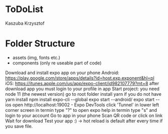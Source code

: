 # ToDoList

Kaszuba Krzysztof 


# Folder Structure

- assets (img, fonts etc.)
- components (only re useable part of code)

Download and install expo app on your phone
Android: https://play.google.com/store/apps/details?id=host.exp.exponent&hl=pl
iOS: https://itunes.apple.com/us/app/expo-client/id982107779?mt=8
after download app you must login to your profile in app
Start project:
you need node 11 (the newest version)
go to root folder
install yarn if you do not have
yarn install
npm install expo-cli --global
expo start --android/ expo start --ios
open http://localhost:19002 - Expo DevTools
click 'Tunnel' in lower left corner screen
in termin type "?" to open expo help
in termin type "s" and login to your account
Go to app in your phone
Scan QR code or click on link
Wait for download
Test your app :) -> hot reload is default after every time if you save file.
